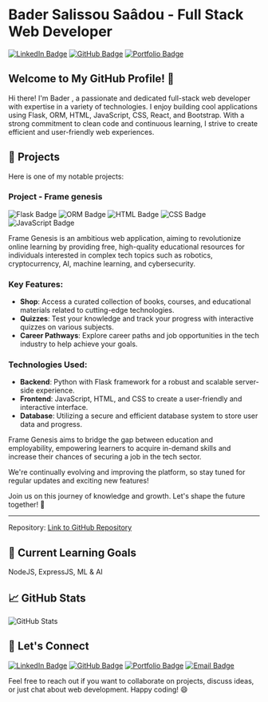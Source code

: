 # Bader Salissou Saâdou - Full Stack Web Developer

[![LinkedIn Badge](https://img.shields.io/badge/LinkedIn-Connect-blue?style=flat&logo=linkedin)](https://www.linkedin.com/in/bader-saadou-salissou-b269781a2/)
[![GitHub Badge](https://img.shields.io/badge/GitHub-Follow-black?style=flat&logo=github)](https://github.com/expo180)
[![Portfolio Badge](https://img.shields.io/badge/Portfolio-Visit-green?style=flat)](https://escape.com/)

## Welcome to My GitHub Profile! 👋

Hi there! I'm Bader , a passionate and dedicated full-stack web developer with expertise in a variety of technologies. I enjoy building cool applications using Flask, ORM, HTML, JavaScript, CSS, React, and Bootstrap. With a strong commitment to clean code and continuous learning, I strive to create efficient and user-friendly web experiences.

## 🚀 Projects

Here is one of my notable projects:

### Project - Frame genesis

![Flask Badge](https://img.shields.io/badge/Flask-v1.1.4-blue?style=flat&logo=flask)
![ORM Badge](https://img.shields.io/badge/ORM-SQLAlchemy-red?style=flat)
![HTML Badge](https://img.shields.io/badge/HTML5-Markup-orange?style=flat&logo=html5)
![CSS Badge](https://img.shields.io/badge/CSS3-Style-blue?style=flat&logo=css3)
![JavaScript Badge](https://img.shields.io/badge/JavaScript-Logic-yellow?style=flat&logo=javascript)

Frame Genesis is an ambitious web application, aiming to revolutionize online learning by providing free, high-quality educational resources for individuals interested in complex tech topics such as robotics, cryptocurrency, AI, machine learning, and cybersecurity.

### Key Features:

- **Shop**: Access a curated collection of books, courses, and educational materials related to cutting-edge technologies.
- **Quizzes**: Test your knowledge and track your progress with interactive quizzes on various subjects.
- **Career Pathways**: Explore career paths and job opportunities in the tech industry to help achieve your goals.

### Technologies Used:

- **Backend**: Python with Flask framework for a robust and scalable server-side experience.
- **Frontend**: JavaScript, HTML, and CSS to create a user-friendly and interactive interface.
- **Database**: Utilizing a secure and efficient database system to store user data and progress.

Frame Genesis aims to bridge the gap between education and employability, empowering learners to acquire in-demand skills and increase their chances of securing a job in the tech sector.

We're continually evolving and improving the platform, so stay tuned for regular updates and exciting new features!

Join us on this journey of knowledge and growth. Let's shape the future together! 🌱

---

Repository: [Link to GitHub Repository](https://github.com/FrGen-Webapp-/)

## 🌱 Current Learning Goals
NodeJS, ExpressJS, ML & AI

## 📈 GitHub Stats

![GitHub Stats](https://github-readme-stats.vercel.app/api?username=yourusername&show_icons=true&hide_title=true&hide_border=true&hide=prs,issues,contribs&count_private=true&include_all_commits=true&theme=dark)

## 🤝 Let's Connect

[![LinkedIn Badge](https://img.shields.io/badge/LinkedIn-Connect-blue?style=for-the-badge&logo=linkedin)](https://www.linkedin.com/in/bader-saadou-salissou-b269781a2/)
[![GitHub Badge](https://img.shields.io/badge/GitHub-Follow-black?style=for-the-badge&logo=github)](https://github.com/expo180)
[![Portfolio Badge](https://img.shields.io/badge/Portfolio-Visit-green?style=for-the-badge)](https://escape.com/)
[![Email Badge](https://img.shields.io/badge/Email-Contact%20Me-red?style=for-the-badge&logo=gmail)](mailto:badersaadousalissou@gmail.com)

Feel free to reach out if you want to collaborate on projects, discuss ideas, or just chat about web development. Happy coding! 😄


